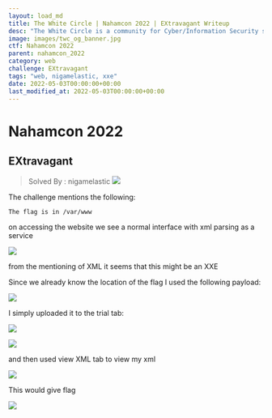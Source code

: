 ```yaml
---
layout: load_md
title: The White Circle | Nahamcon 2022 | EXtravagant Writeup
desc: "The White Circle is a community for Cyber/Information Security students, enthusiasts and professionals. You can discuss anything related to Security, share your knowledge with others, get help when you need it and proceed further in your journey with amazing people from all over the world."
image: images/twc_og_banner.jpg
ctf: Nahamcon 2022
parent: nahamcon_2022
category: web
challenge: EXtravagant
tags: "web, nigamelastic, xxe"
date: 2022-05-03T00:00:00+00:00
last_modified_at: 2022-05-03T00:00:00+00:00
---
```


<h1 class="heading card-title white-text">Nahamcon 2022</h1>

## EXtravagant

> Solved By : nigamelastic
![](https://i.imgur.com/rmw9shq.png)

The challenge mentions the following:

```
The flag is in /var/www
```

on accessing the website we see a normal interface with xml parsing as a service

![](https://i.imgur.com/iWDrdSZ.png)

from the mentioning of XML it seems that this might be an XXE

Since we already know the location of the flag I used the following payload:

![](https://i.imgur.com/sqelqWg.png)

I simply uploaded it to the trial tab:

![](https://i.imgur.com/h9WG0EH.png)

![](https://i.imgur.com/90bhiq3.png)

and then used view XML tab to view my xml

![](https://i.imgur.com/z5PUs40.png)

This would give flag

![](https://i.imgur.com/Tp2Wy2s.png)

